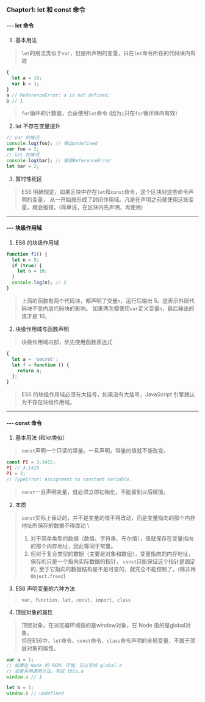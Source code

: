### Chapter1: let 和 const 命令
#### --- let 命令
1. 基本用法
> `let`的用法类似于`var`，但是所声明的变量，只在`let`命令所在的代码块内有效
```javascript
{
  let a = 10;
  var b = 1;
}
a // ReferenceError: a is not defined.
b // 1
```
> `for`循环的计数器，合适使用`let`命令 (因为`i`只在`for`循环体内有效）
2. let 不存在变量提升
```javascript
// var 的情况
console.log(foo); // 输出undefined
var foo = 2;
// let 的情况
console.log(bar); // 报错ReferenceError
let bar = 2;
```
3. 暂时性死区
> ES6 明确规定，如果区块中存在`let`和`const`命令，这个区块对这些命令声明的变量，
> 从一开始就形成了封闭作用域。凡是在声明之前就使用这些变量，就会报错。(简单说，在区块内先声明，再使用)
---
#### --- 块级作用域
1. ES6 的块级作用域
```javascript
function f1() {
  let n = 5;
  if (true) {
    let n = 10;
  }
  console.log(n); // 5
}
```
> 上面的函数有两个代码块，都声明了变量`n`，运行后输出 5。这表示外层代码块不受内层代码块的影响。
> 如果两次都使用`var`定义变量`n`，最后输出的值才是 10。
2. 块级作用域与函数声明
> 块级作用域内部，优先使用函数表达式
```javascript
{
  let a = 'secret';
  let f = function () {
    return a;
  };
}
```
> ES6 的块级作用域必须有大括号，如果没有大括号，JavaScript 引擎就认为不存在块级作用域。
---
#### --- const 命令
1. 基本用法 (和let类似）
> `const`声明一个只读的常量。一旦声明，常量的值就不能改变。
```javascript
const PI = 3.1415;
PI // 3.1415
PI = 3;
// TypeError: Assignment to constant variable.
```
> `const`一旦声明变量，就必须立即初始化，不能留到以后赋值。
2. 本质
> `const`实际上保证的，并不是变量的值不得改动，而是变量指向的那个内存地址所保存的数据不得改动 \
> 1. 对于简单类型的数据（数值、字符串、布尔值），值就保存在变量指向的那个内存地址，因此等同于常量。
> 2. 但对于复合类型的数据（主要是对象和数组），变量指向的内存地址，保存的只是一个指向实际数据的指针，
> `const`只能保证这个指针是固定的, 至于它指向的数据结构是不是可变的，就完全不能控制了。(除非用`Object.freez`)
3. ES6 声明变量的六种方法
> `var, function, let, const, import, class`
4. 顶层对象的属性
> 顶层对象，在浏览器环境指的是window对象，在 Node 指的是global对象。\
> 但在ES6中，`let`命令、`const`命令、`class`命令声明的全局变量，不属于顶层对象的属性。
```javascript
var a = 1;
// 如果在 Node 的 REPL 环境，可以写成 global.a
// 或者采用通用方法，写成 this.a
window.a // 1

let b = 1;
window.b // undefined
```
